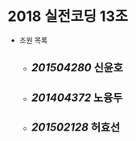 # 2018 실전코딩 13조
+ 조원 목록
  + ## _201504280_ **신윤호**
  + ## _201404372_ **노융두**
  + ## _201502128_ **허효선**
